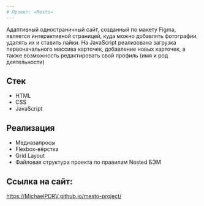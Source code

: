 ```yaml
---
# Проект: «Mesto»
---
```


Адаптивный одностраничный сайт, созданный по макету Figma, является интерактивной страницей, куда можно добавлять фотографии, удалять их и ставить лайки.
На JavaScript реализована загрузка первоначального массива карточек, добавление новых карточек, а также возможность редактировать свой профиль (имя и род деятельности)


## Стек
* HTML
* CSS
* JavaScript 

## Реализация
* Медиазапросы
* Flexbox-вёрстка
* Grid Layout
* Файловая структура проекта по правилам Nested БЭМ


## Ссылка на сайт:
https://MichaelPDRV.github.io/mesto-project/